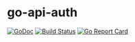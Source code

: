 # go-api-auth

[![GoDoc](https://godoc.org/github.com/unjx-de/go-api-auth?status.svg)](https://godoc.org/github.com/unjx-de/go-api-auth)
[![Build Status](https://build.unjx.de/buildStatus/icon?job=go-api-auth%2Fmain)](https://build.unjx.de/job/go-api-auth/job/main/)
[![Go Report Card](https://goreportcard.com/badge/github.com/unjx-de/go-api-auth)](https://goreportcard.com/report/github.com/unjx-de/go-api-auth)
